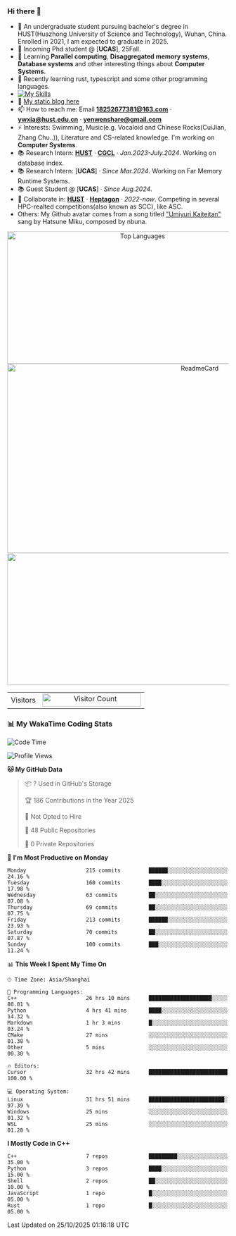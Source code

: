 ### Hi there 👋

<!--
<div align="center">
    <img  src="profile.jpg" width="600" height="300"/>
</div>
^A poem in Chinese, show my figure.
-->

<!--
**SSK015/SSK015** is a ✨ _special_ ✨ repository because its `README.md` (this file) appears on your GitHub profile.

Here are some ideas to get you started:

- 🔭 I’m currently working on ...
- 🌱 I’m currently learning ...
- 👯 I’m looking to collaborate on ...
- 🤔 I’m looking for help with ...
- 💬 Ask me about ...
- 📫 How to reach me: ...
- 😄 Pronouns: ...
- ⚡ Fun fact: ...
-->

- 🔭 An undergraduate student pursuing bachelor's degree in HUST(Huazhong University of Science and Technology), Wuhan, China. Enrolled in 2021, I am expected to graduate in 2025.
- 💬 Incoming Phd student @ [**UCAS**], 25Fall.
- 🌱 Learning **Parallel computing**, **Disaggregated memory systems**, **Database systems** and other interesting things about **Computer Systems**.
- 🤔 Recently learning rust, typescript and some other programming languages.
- [![My Skills](https://skillicons.dev/icons?i=cpp,python,typescript,javascript,fortran,latex,matlab,tailwind)](https://skillicons.dev)
- 👯 [My static blog here](https://ssk015.github.io/) <!-- - 🤔 [My dynamic blog here](https://pochengqiru.cn/)-->
- 📫 How to reach me: Email **18252677381@163.com** · **ywxia@hust.edu.cn** · **yenwenshare@gmail.com**
- ⚡ Interests: Swimming, Music(e.g. Vocaloid and Chinese Rocks(CuiJian, Zhang Chu..)), Literature and CS-related knowledge. I'm working on **Computer Systems**.
- 📚 Research Intern: [**HUST**](https://hust.edu.cn/) · [**CGCL**](http://grid.hust.edu.cn/) · *Jan.2023-July.2024*. Working on database index.
- 📚 Research Intern: [**UCAS**] · *Since Mar.2024*. Working on Far Memory Runtime Systems. 
- 📚 Guest Student @ [**UCAS**] · *Since Aug.2024*.
- 👯 Collaborate in: [**HUST**](https://hust.edu.cn/) · [**Heptagon**](https://github.com/heptagonhust) · *2022-now*. Competing in several HPC-realted competitions(also known as SCC), like ASC.
- Others: My Github avatar comes from a song titled ["Umiyuri Kaiteitan"](https://www.youtube.com/watch?v=7JANm3jOb2k) sang by Hatsune Miku, composed by nbuna.

<div align="center">

<img src="https://readme-stats.clckblog.space/api?username=SSK015&show_icons=true&title_color=ffffff&icon_color=bb2acf&text_color=daf7dc&bg_color=151515" alt="Top Languages" width="600" height="300">   
 
<img src="https://github-readme-stats.vercel.app/api/top-langs/?username=SSK015&hide=html,tex&langs_count=10&layout=compact&theme=react&hide_border=true" alt="ReadmeCard" width="860" height="430">
    
<!-- [![Readme Card](https://readme-stats.clckblog.space/api?username=SSK015&show_icons=true&title_color=ffffff&icon_color=bb2acf&text_color=daf7dc&bg_color=151515)](https://github.com/anuraghazra/github-readme-stats) -->
    
<!-- [![Top Langs](https://readme-stats.clckblog.space/api/top-langs/?username=SSK015&layout=compact&exclude_repo=none&title_color=ffffff&icon_color=bb2acf&text_color=daf7dc&bg_color=151515)](https://github.com/anuraghazra/github-readme-stats) -->
</div>

<div align="center">
    <img  src="https://github-readme-streak-stats.herokuapp.com/?user=SSK015" width="600" height="300"/>
</div>


 <table align="center">
  <tr>
    <td>Visitors</td>
    <td><a align= "center" href="https://github.com/ssk015"><img draggable="false" src="https://profile-counter.glitch.me/ssk015/count.svg" alt="Visitor Count" height="30" width="224" /></a></td>
  </tr>
</table>

### 📊 My WakaTime Coding Stats  
<!--START_SECTION:waka-->
![Code Time](http://img.shields.io/badge/Code%20Time-532%20hrs%2048%20mins-blue)

![Profile Views](http://img.shields.io/badge/Profile%20Views-10-blue)

**🐱 My GitHub Data** 

> 📦 ? Used in GitHub's Storage 
 > 
> 🏆 186 Contributions in the Year 2025
 > 
> 🚫 Not Opted to Hire
 > 
> 📜 48 Public Repositories 
 > 
> 🔑 0 Private Repositories 
 > 
📅 **I'm Most Productive on Monday** 

```text
Monday                   215 commits         ██████░░░░░░░░░░░░░░░░░░░   24.16 % 
Tuesday                  160 commits         ████░░░░░░░░░░░░░░░░░░░░░   17.98 % 
Wednesday                63 commits          ██░░░░░░░░░░░░░░░░░░░░░░░   07.08 % 
Thursday                 69 commits          ██░░░░░░░░░░░░░░░░░░░░░░░   07.75 % 
Friday                   213 commits         ██████░░░░░░░░░░░░░░░░░░░   23.93 % 
Saturday                 70 commits          ██░░░░░░░░░░░░░░░░░░░░░░░   07.87 % 
Sunday                   100 commits         ███░░░░░░░░░░░░░░░░░░░░░░   11.24 % 
```


📊 **This Week I Spent My Time On** 

```text
🕑︎ Time Zone: Asia/Shanghai

💬 Programming Languages: 
C++                      26 hrs 10 mins      ████████████████████░░░░░   80.01 % 
Python                   4 hrs 41 mins       ████░░░░░░░░░░░░░░░░░░░░░   14.32 % 
Markdown                 1 hr 3 mins         █░░░░░░░░░░░░░░░░░░░░░░░░   03.24 % 
CMake                    27 mins             ░░░░░░░░░░░░░░░░░░░░░░░░░   01.38 % 
Other                    5 mins              ░░░░░░░░░░░░░░░░░░░░░░░░░   00.30 % 

🔥 Editors: 
Cursor                   32 hrs 42 mins      █████████████████████████   100.00 % 

💻 Operating System: 
Linux                    31 hrs 51 mins      ████████████████████████░   97.39 % 
Windows                  25 mins             ░░░░░░░░░░░░░░░░░░░░░░░░░   01.32 % 
WSL                      25 mins             ░░░░░░░░░░░░░░░░░░░░░░░░░   01.28 % 
```

**I Mostly Code in C++** 

```text
C++                      7 repos             █████████░░░░░░░░░░░░░░░░   35.00 % 
Python                   3 repos             ████░░░░░░░░░░░░░░░░░░░░░   15.00 % 
Shell                    2 repos             ██░░░░░░░░░░░░░░░░░░░░░░░   10.00 % 
JavaScript               1 repo              █░░░░░░░░░░░░░░░░░░░░░░░░   05.00 % 
Rust                     1 repo              █░░░░░░░░░░░░░░░░░░░░░░░░   05.00 % 
```




 Last Updated on 25/10/2025 01:16:18 UTC
<!--END_SECTION:waka-->



